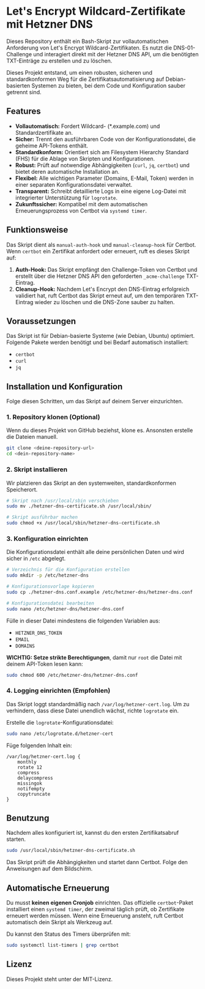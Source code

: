 # Let's Encrypt Wildcard-Zertifikate mit Hetzner DNS

Dieses Repository enthält ein Bash-Skript zur vollautomatischen Anforderung von Let's Encrypt Wildcard-Zertifikaten. Es nutzt die DNS-01-Challenge und interagiert direkt mit der Hetzner DNS API, um die benötigten TXT-Einträge zu erstellen und zu löschen.

Dieses Projekt entstand, um einen robusten, sicheren und standardkonformen Weg für die Zertifikatsautomatisierung auf Debian-basierten Systemen zu bieten, bei dem Code und Konfiguration sauber getrennt sind.

## Features

* **Vollautomatisch:** Fordert Wildcard- (*.example.com) und Standardzertifikate an.
* **Sicher:** Trennt den ausführbaren Code von der Konfigurationsdatei, die geheime API-Tokens enthält.
* **Standardkonform:** Orientiert sich am Filesystem Hierarchy Standard (FHS) für die Ablage von Skripten und Konfigurationen.
* **Robust:** Prüft auf notwendige Abhängigkeiten (`curl`, `jq`, `certbot`) und bietet deren automatische Installation an.
* **Flexibel:** Alle wichtigen Parameter (Domains, E-Mail, Token) werden in einer separaten Konfigurationsdatei verwaltet.
* **Transparent:** Schreibt detaillierte Logs in eine eigene Log-Datei mit integrierter Unterstützung für `logrotate`.
* **Zukunftssicher:** Kompatibel mit dem automatischen Erneuerungsprozess von Certbot via `systemd timer`.

## Funktionsweise

Das Skript dient als `manual-auth-hook` und `manual-cleanup-hook` für Certbot. Wenn `certbot` ein Zertifikat anfordert oder erneuert, ruft es dieses Skript auf:
1.  **Auth-Hook:** Das Skript empfängt den Challenge-Token von Certbot und erstellt über die Hetzner DNS API den geforderten `_acme-challenge` TXT-Eintrag.
2.  **Cleanup-Hook:** Nachdem Let's Encrypt den DNS-Eintrag erfolgreich validiert hat, ruft Certbot das Skript erneut auf, um den temporären TXT-Eintrag wieder zu löschen und die DNS-Zone sauber zu halten.

## Voraussetzungen

Das Skript ist für Debian-basierte Systeme (wie Debian, Ubuntu) optimiert. Folgende Pakete werden benötigt und bei Bedarf automatisch installiert:
* `certbot`
* `curl`
* `jq`

## Installation und Konfiguration

Folge diesen Schritten, um das Skript auf deinem Server einzurichten.

### 1. Repository klonen (Optional)

Wenn du dieses Projekt von GitHub beziehst, klone es. Ansonsten erstelle die Dateien manuell.
```bash
git clone <deine-repository-url>
cd <dein-repository-name>
```

### 2. Skript installieren

Wir platzieren das Skript an den systemweiten, standardkonformen Speicherort.

```bash
# Skript nach /usr/local/sbin verschieben
sudo mv ./hetzner-dns-certificate.sh /usr/local/sbin/

# Skript ausführbar machen
sudo chmod +x /usr/local/sbin/hetzner-dns-certificate.sh
```

### 3. Konfiguration einrichten

Die Konfigurationsdatei enthält alle deine persönlichen Daten und wird sicher in `/etc` abgelegt.

```bash
# Verzeichnis für die Konfiguration erstellen
sudo mkdir -p /etc/hetzner-dns

# Konfigurationsvorlage kopieren
sudo cp ./hetzner-dns.conf.example /etc/hetzner-dns/hetzner-dns.conf

# Konfigurationsdatei bearbeiten
sudo nano /etc/hetzner-dns/hetzner-dns.conf
```

Fülle in dieser Datei mindestens die folgenden Variablen aus:
* `HETZNER_DNS_TOKEN`
* `EMAIL`
* `DOMAINS`

**WICHTIG: Setze strikte Berechtigungen**, damit nur `root` die Datei mit deinem API-Token lesen kann:

```bash
sudo chmod 600 /etc/hetzner-dns/hetzner-dns.conf
```

### 4. Logging einrichten (Empfohlen)

Das Skript loggt standardmäßig nach `/var/log/hetzner-cert.log`. Um zu verhindern, dass diese Datei unendlich wächst, richte `logrotate` ein.

Erstelle die `logrotate`-Konfigurationsdatei:
```bash
sudo nano /etc/logrotate.d/hetzner-cert
```
Füge folgenden Inhalt ein:
```
/var/log/hetzner-cert.log {
    monthly
    rotate 12
    compress
    delaycompress
    missingok
    notifempty
    copytruncate
}
```

## Benutzung

Nachdem alles konfiguriert ist, kannst du den ersten Zertifikatsabruf starten.

```bash
sudo /usr/local/sbin/hetzner-dns-certificate.sh
```
Das Skript prüft die Abhängigkeiten und startet dann Certbot. Folge den Anweisungen auf dem Bildschirm.

## Automatische Erneuerung

Du musst **keinen eigenen Cronjob** einrichten. Das offizielle `certbot`-Paket installiert einen `systemd timer`, der zweimal täglich prüft, ob Zertifikate erneuert werden müssen. Wenn eine Erneuerung ansteht, ruft Certbot automatisch dein Skript als Werkzeug auf.

Du kannst den Status des Timers überprüfen mit:
```bash
sudo systemctl list-timers | grep certbot
```

## Lizenz

Dieses Projekt steht unter der MIT-Lizenz.
